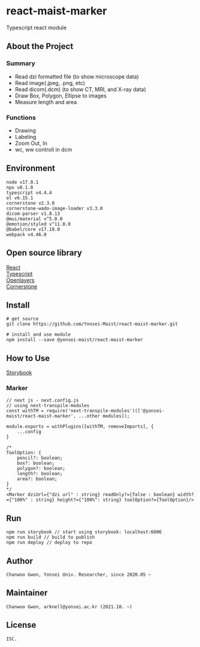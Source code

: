 # react-maist-marker
Typescript react module  

## About the Project

### Summary
- Read dzi formatted file (to show microscope data)
- Read image(.jpeg, .png, etc)
- Read dicom(.dcm) (to show CT, MRI, and X-ray data)
- Draw Box, Polygon, Ellipse to images
- Measure length and area

### Functions
- Drawing
- Labeling
- Zoom Out, In
- wc, ww controll in dcm

## Environment
```
node v17.0.1
npx v8.1.0
typescript v4.4.4
ol v6.15.1
cornerstone v2.3.0
cornerstone-wado-image-loader v3.3.0
dicom-parser v1.8.13
@mui/material v^5.0.0
@emotion/styled v^11.0.0
@babel/core v17.18.0
webpack v4.46.0
```

## Open source library
[React](https://reactjs.org/)  
[Typescript](https://www.typescriptlang.org/)  
[Openlayers](https://openlayers.org/)  
[Cornerstone](https://www.cornerstonejs.org/)  

## Install
```
# get source
git clone https://github.com/Yonsei-Maist/react-maist-marker.git

# install and use module
npm install --save @yonsei-maist/react-maist-marker
```

## How to Use
[Storybook](https://maist.yonsei.ac.kr/storybook/maist-marker)

### Marker
```
// next js - next.config.js
// using next-transpile-modules
const withTM = require('next-transpile-modules')(['@yonsei-maist/react-maist-marker', ...other modules]);

module.exports = withPlugins([withTM, removeImports], {
    ...config
}

/*
ToolOption: {
    pencil?: boolean;
    box?: boolean;
    polygon?: boolean;
    length?: boolean;
    area?: boolean;
}
*/
<Marker dziUrl={"dzi url" : string} readOnly?={false : boolean} width?={"100%" : string} height?={"100%": string} toolOption?={ToolOption}/>
```

## Run
```
npm run storybook // start using storybook: localhost:6006
npm run build // build to publish
npm run deploy // deploy to repo
```

## Author
```
Chanwoo Gwon, Yonsei Univ. Researcher, since 2020.05 ~
```

## Maintainer
```
Chanwoo Gwon, arknell@yonsei.ac.kr (2021.10. ~)
```

## License
```
ISC.
```